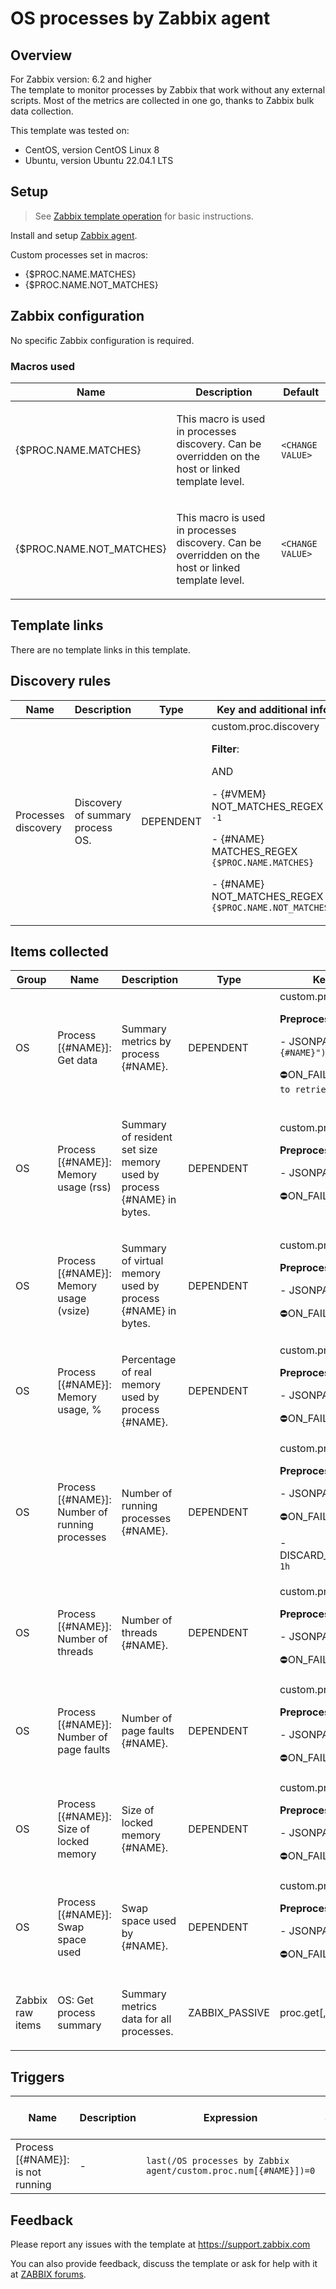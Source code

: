 
# OS processes by Zabbix agent

## Overview

For Zabbix version: 6.2 and higher  
The template to monitor processes by Zabbix that work without any external scripts.
Most of the metrics are collected in one go, thanks to Zabbix bulk data collection.



This template was tested on:

- CentOS, version CentOS Linux 8
- Ubuntu, version Ubuntu 22.04.1 LTS

## Setup

> See [Zabbix template operation](https://www.zabbix.com/documentation/6.2/manual/config/templates_out_of_the_box/zabbix_agent) for basic instructions.

Install and setup [Zabbix agent](https://www.zabbix.com/documentation/6.2/manual/installation/install_from_packages).

Custom processes set in macros:

- {$PROC.NAME.MATCHES}
- {$PROC.NAME.NOT_MATCHES}


## Zabbix configuration

No specific Zabbix configuration is required.

### Macros used

|Name|Description|Default|
|----|-----------|-------|
|{$PROC.NAME.MATCHES} |<p>This macro is used in processes discovery. Can be overridden on the host or linked template level.</p> |`<CHANGE VALUE>` |
|{$PROC.NAME.NOT_MATCHES} |<p>This macro is used in processes discovery. Can be overridden on the host or linked template level.</p> |`<CHANGE VALUE>` |

## Template links

There are no template links in this template.

## Discovery rules

|Name|Description|Type|Key and additional info|
|----|-----------|----|----|
|Processes discovery |<p>Discovery of summary process OS.</p> |DEPENDENT |custom.proc.discovery<p>**Filter**:</p>AND <p>- {#VMEM} NOT_MATCHES_REGEX `-1`</p><p>- {#NAME} MATCHES_REGEX `{$PROC.NAME.MATCHES}`</p><p>- {#NAME} NOT_MATCHES_REGEX `{$PROC.NAME.NOT_MATCHES}`</p> |

## Items collected

|Group|Name|Description|Type|Key and additional info|
|-----|----|-----------|----|---------------------|
|OS |Process [{#NAME}]: Get data |<p>Summary metrics by process {#NAME}.</p> |DEPENDENT |custom.proc.get[{#NAME}]<p>**Preprocessing**:</p><p>- JSONPATH: `$.[?(@["name"]=="{#NAME}")].first()`</p><p>⛔️ON_FAIL: `CUSTOM_VALUE -> Failed to retrieve process {#NAME} data`</p> |
|OS |Process [{#NAME}]: Memory usage (rss) |<p>Summary of resident set size memory used by process {#NAME} in bytes.</p> |DEPENDENT |custom.proc.rss[{#NAME}]<p>**Preprocessing**:</p><p>- JSONPATH: `$.rss`</p><p>⛔️ON_FAIL: `DISCARD_VALUE -> `</p> |
|OS |Process [{#NAME}]: Memory usage (vsize) |<p>Summary of virtual memory used by process {#NAME} in bytes.</p> |DEPENDENT |custom.proc.vmem[{#NAME}]<p>**Preprocessing**:</p><p>- JSONPATH: `$.vsize`</p><p>⛔️ON_FAIL: `DISCARD_VALUE -> `</p> |
|OS |Process [{#NAME}]: Memory usage, % |<p>Percentage of real memory used by process {#NAME}.</p> |DEPENDENT |custom.proc.pmem[{#NAME}]<p>**Preprocessing**:</p><p>- JSONPATH: `$.pmem`</p><p>⛔️ON_FAIL: `DISCARD_VALUE -> `</p> |
|OS |Process [{#NAME}]: Number of running processes |<p>Number of running processes {#NAME}.</p> |DEPENDENT |custom.proc.num[{#NAME}]<p>**Preprocessing**:</p><p>- JSONPATH: `$.processes`</p><p>⛔️ON_FAIL: `CUSTOM_VALUE -> 0`</p><p>- DISCARD_UNCHANGED_HEARTBEAT: `1h`</p> |
|OS |Process [{#NAME}]: Number of threads |<p>Number of threads {#NAME}.</p> |DEPENDENT |custom.proc.thread[{#NAME}]<p>**Preprocessing**:</p><p>- JSONPATH: `$.threads`</p><p>⛔️ON_FAIL: `DISCARD_VALUE -> `</p> |
|OS |Process [{#NAME}]: Number of page faults |<p>Number of page faults {#NAME}.</p> |DEPENDENT |custom.proc.page[{#NAME}]<p>**Preprocessing**:</p><p>- JSONPATH: `$.page_faults`</p><p>⛔️ON_FAIL: `DISCARD_VALUE -> `</p> |
|OS |Process [{#NAME}]: Size of locked memory |<p>Size of locked memory {#NAME}.</p> |DEPENDENT |custom.proc.mem.locked[{#NAME}]<p>**Preprocessing**:</p><p>- JSONPATH: `$.lck`</p><p>⛔️ON_FAIL: `DISCARD_VALUE -> `</p> |
|OS |Process [{#NAME}]: Swap space used |<p>Swap space used by {#NAME}.</p> |DEPENDENT |custom.proc.swap[{#NAME}]<p>**Preprocessing**:</p><p>- JSONPATH: `$.swap`</p><p>⛔️ON_FAIL: `DISCARD_VALUE -> `</p> |
|Zabbix raw items |OS: Get process summary |<p>Summary metrics data for all processes.</p> |ZABBIX_PASSIVE |proc.get[,,,summary] |

## Triggers

|Name|Description|Expression|Severity|Dependencies and additional info|
|----|-----------|----|----|----|
|Process [{#NAME}]: is not running |<p>-</p> |`last(/OS processes by Zabbix agent/custom.proc.num[{#NAME}])=0` |HIGH | |

## Feedback

Please report any issues with the template at https://support.zabbix.com

You can also provide feedback, discuss the template or ask for help with it at [ZABBIX forums](https://www.zabbix.com/forum/zabbix-suggestions-and-feedback).

